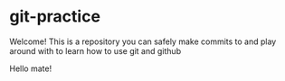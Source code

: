 # git-practice

Welcome! This is a repository you can safely make commits to and play around with to learn how to use git and github

Hello mate!
